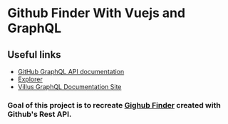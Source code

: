 # Github Finder With Vuejs and GraphQL

## Useful links
- [GitHub GraphQL API documentation](https://docs.github.com/en/graphql)
- [Explorer](https://docs.github.com/en/graphql/overview/explorer)
- [Villus GraphQL Documentation Site](https://villus.logaretm.com/guide/queries)


### Goal of this project is to recreate [Gighub Finder](https://github.com/Sardor01/github-finder) created with Github's Rest API.
